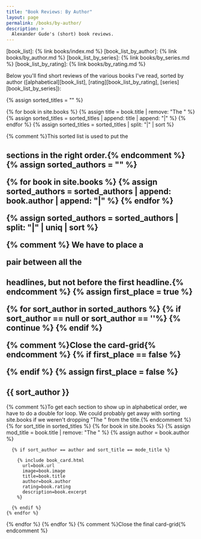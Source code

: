 ```yaml
---
title: "Book Reviews: By Author"
layout: page
permalink: /books/by-author/
description: >
  Alexander Gude's (short) book reviews.
---
```


[book_list]: {% link books/index.md %}
[book_list_by_author]: {% link books/by_author.md %}
[book_list_by_series]: {% link books/by_series.md %}
[book_list_by_rating]: {% link books/by_rating.md %}

Below you'll find short reviews of the various books I've read, sorted by
author ([alphabetical][book_list], [rating][book_list_by_rating],
[series][book_list_by_series]):

{% assign sorted_titles = "" %}

{% for book in site.books %}
  {% assign title = book.title | remove: "The " %}
  {% assign sorted_titles = sorted_titles | append: title | append: "|" %}
{% endfor %}
{% assign sorted_titles = sorted_titles | split: "|" | sort %}

{% comment %}This sorted list is used to put the <h2> sections in the right
order.{% endcomment %}
{% assign sorted_authors = "" %}

{% for book in site.books %}
  {% assign sorted_authors = sorted_authors | append: book.author | append: "|" %}
{% endfor %}

{% assign sorted_authors = sorted_authors | split: "|" | uniq | sort %}

{% comment %} We have to place a <div></div> pair between all the <h2>
headlines, but not before the first headline.{% endcomment %}
{% assign first_place = true %}

{% for sort_author in sorted_authors %}
  {% if sort_author == null or sort_author == ''%}
    {% continue %}
  {% endif %}

  {% comment %}Close the card-grid{% endcomment %}
  {% if first_place == false %}
</div>
  {% endif %}
  {% assign first_place = false %}

<h2 class="book-list-headline">{{ sort_author }}</h2>
<div class="card-grid">

  {% comment %}To get each section to show up in alphabetical order, we have
  to do a double for loop. We could probably get away with sorting site.books
  if we weren't dropping "The " from the title.{% endcomment %}
  {% for sort_title in sorted_titles %}
    {% for book in site.books %}
      {% assign mod_title = book.title | remove: "The " %}
      {% assign author = book.author %}

      {% if sort_author == author and sort_title == mode_title %}

        {% include book_card.html
          url=book.url
          image=book.image
          title=book.title
          author=book.author
          rating=book.rating
          description=book.excerpt
        %}

      {% endif %}
    {% endfor %}
  {% endfor %}
{% endfor %}
{% comment %}Close the final card-grid{% endcomment %}
</div>
